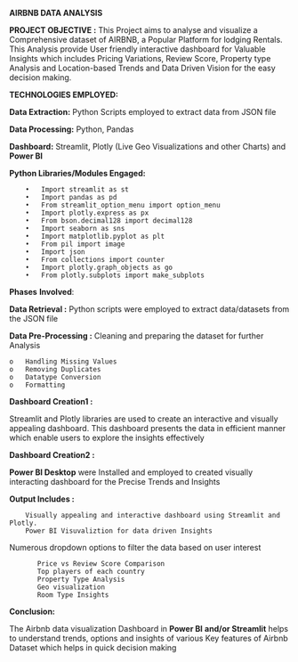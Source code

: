 
**AIRBNB DATA ANALYSIS**

**PROJECT OBJECTIVE :**
This Project aims to analyse and visualize a Comprehensive dataset of AIRBNB, a Popular Platform for lodging Rentals. This Analysis provide User friendly interactive dashboard for Valuable Insights which includes Pricing Variations, Review Score, Property type Analysis and Location-based Trends and Data Driven Vision for the easy decision making. 

**TECHNOLOGIES EMPLOYED:**

**Data Extraction:**  Python Scripts employed to extract data from JSON file

**Data Processing:** Python, Pandas

**Dashboard:** Streamlit, Plotly (Live Geo Visualizations and other Charts) and **Power BI**

**Python Libraries/Modules Engaged:**

        •	Import streamlit as st
        •	Import pandas as pd
        •	From streamlit_option_menu import option_menu
        •	Import plotly.express as px
        •	From bson.decimal128 import decimal128
        •	Import seaborn as sns 
        •	Import matplotlib.pyplot as plt
        •	From pil import image
        •	Import json
        •	From collections import counter
        •	Import plotly.graph_objects as go
        •	From plotly.subplots import make_subplots


**Phases** **Involved**:

**Data Retrieval :** Python scripts were employed to extract data/datasets from the JSON file

**Data Pre-Processing :** Cleaning and preparing the dataset for further Analysis

    o	Handling Missing Values
    o	Removing Duplicates
    o	Datatype Conversion
    o	Formatting

**Dashboard Creation1 :** 


Streamlit and Plotly libraries are used to create an interactive and visually appealing dashboard. This dashboard presents the data in efficient manner which enable users to explore the insights effectively


**Dashboard Creation2 :** 

**Power BI Desktop** were Installed and employed to created visually interacting dashboard for the Precise Trends and Insights


**Output Includes :**

        Visually appealing and interactive dashboard using Streamlit and Plotly.
        Power BI Visuvaliztion for data driven Insights

Numerous dropdown options to filter the data based on user interest

           Price vs Review Score Comparison
           Top players of each country
           Property Type Analysis
           Geo visualization
           Room Type Insights

**Conclusion:**

The Airbnb data visualization Dashboard in **Power BI** **and/or Streamlit** helps to understand trends, options and insights of various Key features of Airbnb Dataset which helps  in quick decision making
